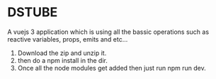 # DSTUBE
A vuejs 3 application which is using all the bassic operations such as reactive variables, props, emits and etc...



1. Download the zip and unzip it.
2. then do a npm install in the dir.
3. Once all the node modules get added then just run npm run dev.
